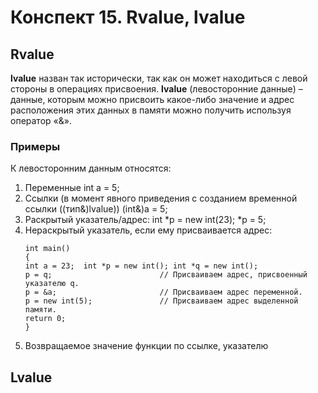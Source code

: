 # Конспект 15. Rvalue, lvalue

## Rvalue
**lvalue** назван так исторически, так как он может находиться с левой стороны в операциях присвоения.
**lvalue** (левосторонние данные) – данные, которым можно присвоить какое-либо значение и адрес расположения этих данных в памяти можно получить используя оператор «&».
### Примеры
К левосторонним данным относятся:
1. Переменные
   int a = 5;
2. Ссылки (в момент явного приведения с созданием временной ссылки ((тип&)lvalue))
   (int&)a = 5;
3. Раскрытый указатель/адрес: 
   int *p = new int(23);
   *p = 5;
4. Нераскрытый указатель, если ему присваивается адрес:
   ```
   int main() 
   {
   int a = 23;  int *p = new int(); int *q = new int();
   p = q;                        // Присваиваем адрес, присвоенный указателю q.
   p = &a;                       // Присваиваем адрес переменной.
   p = new int(5);               // Присваиваем адрес выделенной памяти.
   return 0;
   }
   ```
5. Возвращаемое значение функции по ссылке, указателю


## Lvalue
